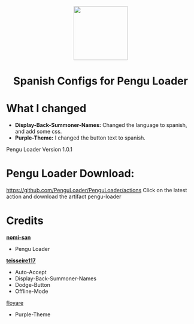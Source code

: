 <div align="center">
  <a href="https://pengu.lol">
    <img src="https://i.imgur.com/kQOMxqS.jpg" width="144"/>
  </a>
  <h1 align="center">Spanish Configs for Pengu Loader</h1>
</div>

# What I changed
- **Display-Back-Summoner-Names:** Changed the language to spanish, and add some css.
- **Purple-Theme:** I changed the button text to spanish.

Pengu Loader Version 1.0.1

# Pengu Loader Download:
https://github.com/PenguLoader/PenguLoader/actions
Click on the latest action and download the artifact pengu-loader

# Credits
**[nomi-san](https://github.com/nomi-san)**
  - Pengu Loader

**[teisseire117](https://github.com/nomi-san)**
  - Auto-Accept
  - Display-Back-Summoner-Names
  - Dodge-Button
  - Offline-Mode

[floyare](https://github.com/nomi-san)
- Purple-Theme